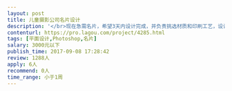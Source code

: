 ```yaml
---                
layout: post       
title: 儿童摄影公司名片设计           
description: '</br>现在急需名片，希望3天内设计完成，并负责挑选材质和印刷工艺，设计师最好有经常合作的印刷厂或质量较好的打印店。</br>要求有质感，有特色。预算1000，对于一个名片设计来说应该不少了，希望是有经验的专业设计师。</br>'     
contenturl: https://pro.lagou.com/project/4285.html      
tags: [平面设计,Photoshop,名片]            
salary: 3000元以下          
publish_time: 2017-09-08 17:28:42         
review: 1288人                   
apply: 6人                   
recommend: 0人                   
time_range: 小于1周              
---                 
```

